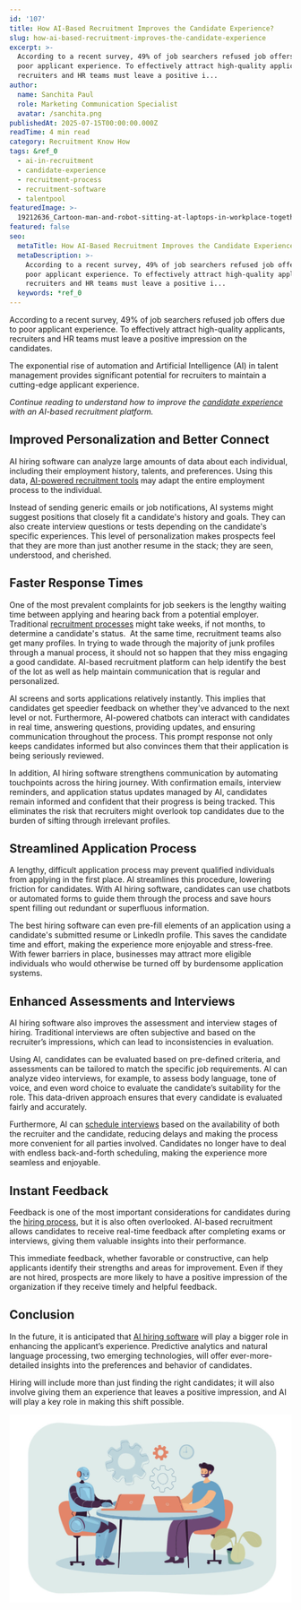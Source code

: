 ```yaml
---
id: '107'
title: How AI-Based Recruitment Improves the Candidate Experience?
slug: how-ai-based-recruitment-improves-the-candidate-experience
excerpt: >-
  According to a recent survey, 49% of job searchers refused job offers due to
  poor applicant experience. To effectively attract high-quality applicants,
  recruiters and HR teams must leave a positive i...
author:
  name: Sanchita Paul
  role: Marketing Communication Specialist
  avatar: /sanchita.png
publishedAt: 2025-07-15T00:00:00.000Z
readTime: 4 min read
category: Recruitment Know How
tags: &ref_0
  - ai-in-recruitment
  - candidate-experience
  - recruitment-process
  - recruitment-software
  - talentpool
featuredImage: >-
  19212636_Cartoon-man-and-robot-sitting-at-laptops-in-workplace-together-scaled.jpg
featured: false
seo:
  metaTitle: How AI-Based Recruitment Improves the Candidate Experience?
  metaDescription: >-
    According to a recent survey, 49% of job searchers refused job offers due to
    poor applicant experience. To effectively attract high-quality applicants,
    recruiters and HR teams must leave a positive i...
  keywords: *ref_0
---
```


According to a recent survey, 49% of job searchers refused job offers due to poor applicant experience. To effectively attract high-quality applicants, recruiters and HR teams must leave a positive impression on the candidates. 

The exponential rise of automation and Artificial Intelligence (AI) in talent management provides significant potential for recruiters to maintain a cutting-edge applicant experience.

_Continue reading to understand how to improve the [candidate experience](https://www.thetalentpool.ai/blogs/actionable-tips-to-improve-candidate-experience) with an AI-based recruitment platform._

## **Improved Personalization and Better Connect**

AI hiring software can analyze large amounts of data about each individual, including their employment history, talents, and preferences. Using this data, [AI-powered recruitment tools](https://www.thetalentpool.ai/blogs/how-ai-recruitment-software-is-transforming-hiring-a-practical-look-at-its-role-and-impact) may adapt the entire employment process to the individual.

Instead of sending generic emails or job notifications, AI systems might suggest positions that closely fit a candidate's history and goals. They can also create interview questions or tests depending on the candidate's specific experiences. This level of personalization makes prospects feel that they are more than just another resume in the stack; they are seen, understood, and cherished.

## **Faster Response Times**

One of the most prevalent complaints for job seekers is the lengthy waiting time between applying and hearing back from a potential employer. Traditional [recruitment processes](https://www.thetalentpool.ai/blogs/comprehensive-insight-into-the-end-to-end-recruitment-process) might take weeks, if not months, to determine a candidate's status.  At the same time, recruitment teams also get many profiles. In trying to wade through the majority of junk profiles through a manual process, it should not so happen that they miss engaging a good candidate. AI-based recruitment platform can help identify the best of the lot as well as help maintain communication that is regular and personalized.

AI screens and sorts applications relatively instantly. This implies that candidates get speedier feedback on whether they've advanced to the next level or not. Furthermore, AI-powered chatbots can interact with candidates in real time, answering questions, providing updates, and ensuring communication throughout the process. This prompt response not only keeps candidates informed but also convinces them that their application is being seriously reviewed.

In addition, AI hiring software strengthens communication by automating touchpoints across the hiring journey. With confirmation emails, interview reminders, and application status updates managed by AI, candidates remain informed and confident that their progress is being tracked. This eliminates the risk that recruiters might overlook top candidates due to the burden of sifting through irrelevant profiles.

## **Streamlined Application Process**

A lengthy, difficult application process may prevent qualified individuals from applying in the first place. AI streamlines this procedure, lowering friction for candidates. With AI hiring software, candidates can use chatbots or automated forms to guide them through the process and save hours spent filling out redundant or superfluous information.

The best hiring software can even pre-fill elements of an application using a candidate's submitted resume or LinkedIn profile. This saves the candidate time and effort, making the experience more enjoyable and stress-free. With fewer barriers in place, businesses may attract more eligible individuals who would otherwise be turned off by burdensome application systems.

## **Enhanced Assessments and Interviews**

AI hiring software also improves the assessment and interview stages of hiring. Traditional interviews are often subjective and based on the recruiter’s impressions, which can lead to inconsistencies in evaluation.

Using AI, candidates can be evaluated based on pre-defined criteria, and assessments can be tailored to match the specific job requirements. AI can analyze video interviews, for example, to assess body language, tone of voice, and even word choice to evaluate the candidate’s suitability for the role. This data-driven approach ensures that every candidate is evaluated fairly and accurately.

Furthermore, AI can [schedule interviews](https://www.thetalentpool.ai/interview-management-software) based on the availability of both the recruiter and the candidate, reducing delays and making the process more convenient for all parties involved. Candidates no longer have to deal with endless back-and-forth scheduling, making the experience more seamless and enjoyable.

## **Instant Feedback**

Feedback is one of the most important considerations for candidates during the [hiring process](https://www.thetalentpool.ai/blogs/how-artificial-intelligence-changing-hiring-process), but it is also often overlooked. AI-based recruitment allows candidates to receive real-time feedback after completing exams or interviews, giving them valuable insights into their performance.

This immediate feedback, whether favorable or constructive, can help applicants identify their strengths and areas for improvement. Even if they are not hired, prospects are more likely to have a positive impression of the organization if they receive timely and helpful feedback.

## **Conclusion**

In the future, it is anticipated that [AI hiring software](https://www.thetalentpool.ai) will play a bigger role in enhancing the applicant’s experience. Predictive analytics and natural language processing, two emerging technologies, will offer ever-more-detailed insights into the preferences and behavior of candidates.

Hiring will include more than just finding the right candidates; it will also involve giving them an experience that leaves a positive impression, and AI will play a key role in making this shift possible.

![](images/19212636_Cartoon-man-and-robot-sitting-at-laptops-in-workplace-together-1024x683.jpg)

